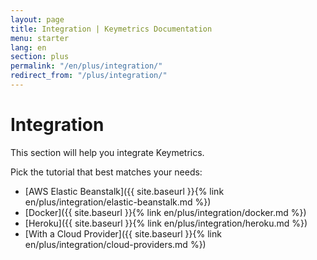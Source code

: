 ```yaml
---
layout: page
title: Integration | Keymetrics Documentation
menu: starter
lang: en
section: plus
permalink: "/en/plus/integration/"
redirect_from: "/plus/integration/"
---
```


# Integration

This section will help you integrate Keymetrics.

Pick the tutorial that best matches your needs:

- [AWS Elastic Beanstalk]({{ site.baseurl }}{% link en/plus/integration/elastic-beanstalk.md %})
- [Docker]({{ site.baseurl }}{% link en/plus/integration/docker.md %})
- [Heroku]({{ site.baseurl }}{% link en/plus/integration/heroku.md %})
- [With a Cloud Provider]({{ site.baseurl }}{% link en/plus/integration/cloud-providers.md %})